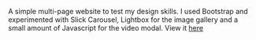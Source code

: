 A simple multi-page website to test my design skills. I used Bootstrap and experimented with Slick Carousel, Lightbox for the image gallery and a small amount of Javascript for the video modal.
View it [here](https://thirsty-kowalevski-1c67cd.netlify.app)
